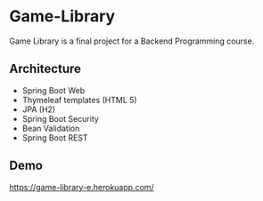 # Game-Library
Game Library is a final project for a Backend Programming course.

## Architecture
- Spring Boot Web
- Thymeleaf templates (HTML 5)
- JPA (H2)
- Spring Boot Security
- Bean Validation
- Spring Boot REST

## Demo
https://game-library-e.herokuapp.com/
